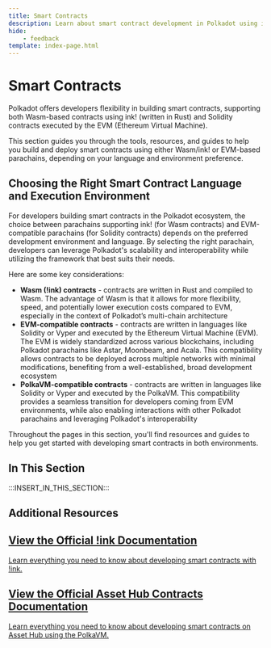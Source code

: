 ```yaml
---
title: Smart Contracts
description: Learn about smart contract development in Polkadot using ink! for Wasm contracts and EVM support for Solidity contracts on Asset Hub and parachains.
hide: 
    - feedback
template: index-page.html
---
```


# Smart Contracts

Polkadot offers developers flexibility in building smart contracts, supporting both Wasm-based contracts using ink! (written in Rust) and Solidity contracts executed by the EVM (Ethereum Virtual Machine).

This section guides you through the tools, resources, and guides to help you build and deploy smart contracts using either Wasm/ink! or EVM-based parachains, depending on your language and environment preference.

## Choosing the Right Smart Contract Language and Execution Environment

For developers building smart contracts in the Polkadot ecosystem, the choice between parachains supporting ink! (for Wasm contracts) and EVM-compatible parachains (for Solidity contracts) depends on the preferred development environment and language. By selecting the right parachain, developers can leverage Polkadot's scalability and interoperability while utilizing the framework that best suits their needs.

Here are some key considerations:

- **Wasm (!ink) contracts** - contracts are written in Rust and compiled to Wasm. The advantage of Wasm is that it allows for more flexibility, speed, and potentially lower execution costs compared to EVM, especially in the context of Polkadot’s multi-chain architecture
- **EVM-compatible contracts** - contracts are written in languages like Solidity or Vyper and executed by the Ethereum Virtual Machine (EVM). The EVM is widely standardized across various blockchains, including Polkadot parachains like Astar, Moonbeam, and Acala. This compatibility allows contracts to be deployed across multiple networks with minimal modifications, benefiting from a well-established, broad development ecosystem
- **PolkaVM-compatible contracts** - contracts are written in languages like Solidity or Vyper and executed by the PolkaVM. This compatibility provides a seamless transition for developers coming from EVM environments, while also enabling interactions with other Polkadot parachains and leveraging Polkadot's interoperability

Throughout the pages in this section, you'll find resources and guides to help you get started with developing smart contracts in both environments.

## In This Section

:::INSERT_IN_THIS_SECTION:::

## Additional Resources

<div class="subsection-wrapper">
  <div class="card">
    <a href="https://use.ink/" target="_blank"> 
      <h2 class="title">View the Official !ink Documentation</h2>
      <p class="description">Learn everything you need to know about developing smart contracts with !ink.</p>
    </a>
  </div>
  <div class="card">
    <a href="https://github.com/paritytech/asset-transfer-api" target="_blank"> 
      <h2 class="title">View the Official Asset Hub Contracts Documentation</h2>
      <p class="description">Learn everything you need to know about developing smart contracts on Asset Hub using the PolkaVM.</p>
    </a>
  </div>
</div>
